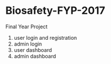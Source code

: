 # Biosafety-FYP-2017
Final Year Project
1. user login and registration
2. admin login
3. user dashboard
4. admin dashboard

